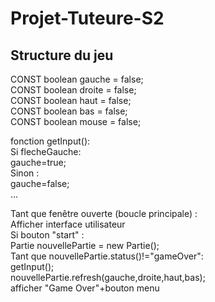 # Projet-Tuteure-S2

## Structure du jeu

CONST boolean gauche = false;  
CONST boolean droite = false;  
CONST boolean haut = false;  
CONST boolean bas = false;  
CONST boolean mouse = false;

fonction getInput():  
  Si flecheGauche:  
    gauche=true;  
  Sinon :  
    gauche=false;  
  ...  

Tant que fenêtre ouverte (boucle principale) :  
  Afficher interface utilisateur  
  Si bouton "start" :  
    Partie nouvellePartie = new Partie();  
    Tant que nouvellePartie.status()!="gameOver":  
      getInput();  
      nouvellePartie.refresh(gauche,droite,haut,bas);  
    afficher "Game Over"+bouton menu  
